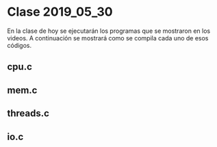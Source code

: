# Clase 2019_05_30

En la clase de hoy se ejecutarán los programas que se mostraron en los videos. A continuación se mostrará como se compila cada uno de esos códigos.
 
## cpu.c

## mem.c

## threads.c

## io.c

